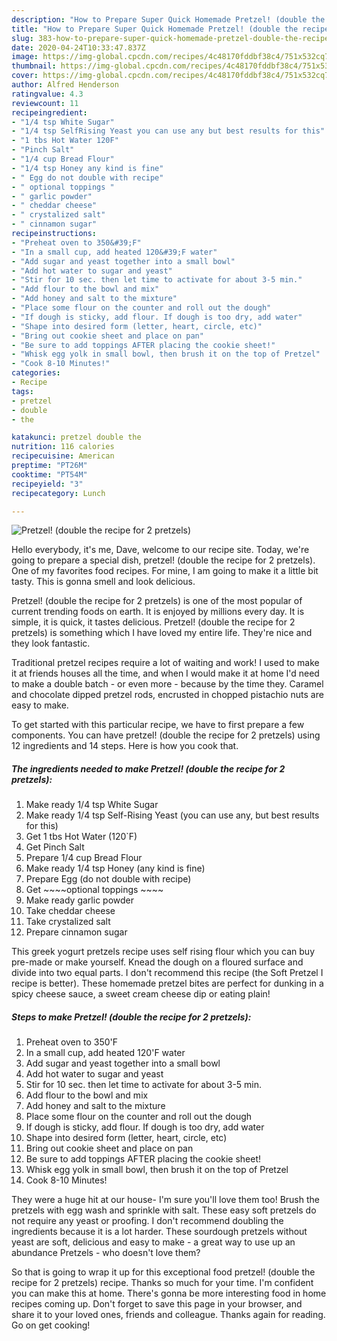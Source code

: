 ```yaml
---
description: "How to Prepare Super Quick Homemade Pretzel! (double the recipe for 2 pretzels)"
title: "How to Prepare Super Quick Homemade Pretzel! (double the recipe for 2 pretzels)"
slug: 383-how-to-prepare-super-quick-homemade-pretzel-double-the-recipe-for-2-pretzels
date: 2020-04-24T10:33:47.837Z
image: https://img-global.cpcdn.com/recipes/4c48170fddbf38c4/751x532cq70/pretzel-double-the-recipe-for-2-pretzels-recipe-main-photo.jpg
thumbnail: https://img-global.cpcdn.com/recipes/4c48170fddbf38c4/751x532cq70/pretzel-double-the-recipe-for-2-pretzels-recipe-main-photo.jpg
cover: https://img-global.cpcdn.com/recipes/4c48170fddbf38c4/751x532cq70/pretzel-double-the-recipe-for-2-pretzels-recipe-main-photo.jpg
author: Alfred Henderson
ratingvalue: 4.3
reviewcount: 11
recipeingredient:
- "1/4 tsp White Sugar"
- "1/4 tsp SelfRising Yeast you can use any but best results for this"
- "1 tbs Hot Water 120F"
- "Pinch Salt"
- "1/4 cup Bread Flour"
- "1/4 tsp Honey any kind is fine"
- " Egg do not double with recipe"
- " optional toppings "
- " garlic powder"
- " cheddar cheese"
- " crystalized salt"
- " cinnamon sugar"
recipeinstructions:
- "Preheat oven to 350&#39;F"
- "In a small cup, add heated 120&#39;F water"
- "Add sugar and yeast together into a small bowl"
- "Add hot water to sugar and yeast"
- "Stir for 10 sec. then let time to activate for about 3-5 min."
- "Add flour to the bowl and mix"
- "Add honey and salt to the mixture"
- "Place some flour on the counter and roll out the dough"
- "If dough is sticky, add flour. If dough is too dry, add water"
- "Shape into desired form (letter, heart, circle, etc)"
- "Bring out cookie sheet and place on pan"
- "Be sure to add toppings AFTER placing the cookie sheet!"
- "Whisk egg yolk in small bowl, then brush it on the top of Pretzel"
- "Cook 8-10 Minutes!"
categories:
- Recipe
tags:
- pretzel
- double
- the

katakunci: pretzel double the 
nutrition: 116 calories
recipecuisine: American
preptime: "PT26M"
cooktime: "PT54M"
recipeyield: "3"
recipecategory: Lunch

---
```



![Pretzel! (double the recipe for 2 pretzels)](https://img-global.cpcdn.com/recipes/4c48170fddbf38c4/751x532cq70/pretzel-double-the-recipe-for-2-pretzels-recipe-main-photo.jpg)

Hello everybody, it's me, Dave, welcome to our recipe site. Today, we're going to prepare a special dish, pretzel! (double the recipe for 2 pretzels). One of my favorites food recipes. For mine, I am going to make it a little bit tasty. This is gonna smell and look delicious.

Pretzel! (double the recipe for 2 pretzels) is one of the most popular of current trending foods on earth. It is enjoyed by millions every day. It is simple, it is quick, it tastes delicious. Pretzel! (double the recipe for 2 pretzels) is something which I have loved my entire life. They're nice and they look fantastic.

Traditional pretzel recipes require a lot of waiting and work! I used to make it at friends houses all the time, and when I would make it at home I&#39;d need to make a double batch - or even more - because by the time they. Caramel and chocolate dipped pretzel rods, encrusted in chopped pistachio nuts are easy to make.


To get started with this particular recipe, we have to first prepare a few components. You can have pretzel! (double the recipe for 2 pretzels) using 12 ingredients and 14 steps. Here is how you cook that.

<!--inarticleads1-->

##### The ingredients needed to make Pretzel! (double the recipe for 2 pretzels):

1. Make ready 1/4 tsp White Sugar
1. Make ready 1/4 tsp Self-Rising Yeast (you can use any, but best results for this)
1. Get 1 tbs Hot Water (120`F)
1. Get Pinch Salt
1. Prepare 1/4 cup Bread Flour
1. Make ready 1/4 tsp Honey (any kind is fine)
1. Prepare  Egg (do not double with recipe)
1. Get  ~~~~optional toppings ~~~~
1. Make ready  garlic powder
1. Take  cheddar cheese
1. Take  crystalized salt
1. Prepare  cinnamon sugar


This greek yogurt pretzels recipe uses self rising flour which you can buy pre-made or make yourself. Knead the dough on a floured surface and divide into two equal parts. I don&#39;t recommend this recipe (the Soft Pretzel I recipe is better). These homemade pretzel bites are perfect for dunking in a spicy cheese sauce, a sweet cream cheese dip or eating plain! 

<!--inarticleads2-->

##### Steps to make Pretzel! (double the recipe for 2 pretzels):

1. Preheat oven to 350&#39;F
1. In a small cup, add heated 120&#39;F water
1. Add sugar and yeast together into a small bowl
1. Add hot water to sugar and yeast
1. Stir for 10 sec. then let time to activate for about 3-5 min.
1. Add flour to the bowl and mix
1. Add honey and salt to the mixture
1. Place some flour on the counter and roll out the dough
1. If dough is sticky, add flour. If dough is too dry, add water
1. Shape into desired form (letter, heart, circle, etc)
1. Bring out cookie sheet and place on pan
1. Be sure to add toppings AFTER placing the cookie sheet!
1. Whisk egg yolk in small bowl, then brush it on the top of Pretzel
1. Cook 8-10 Minutes!


They were a huge hit at our house- I&#39;m sure you&#39;ll love them too! Brush the pretzels with egg wash and sprinkle with salt. These easy soft pretzels do not require any yeast or proofing. I don&#39;t recommend doubling the ingredients because it is a lot harder. These sourdough pretzels without yeast are soft, delicious and easy to make - a great way to use up an abundance Pretzels - who doesn&#39;t love them? 

So that is going to wrap it up for this exceptional food pretzel! (double the recipe for 2 pretzels) recipe. Thanks so much for your time. I'm confident you can make this at home. There's gonna be more interesting food in home recipes coming up. Don't forget to save this page in your browser, and share it to your loved ones, friends and colleague. Thanks again for reading. Go on get cooking!
